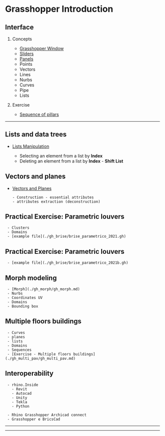 # Grasshopper Introduction


## Interface

1. Concepts

      - [Grasshopper Window](./gh_interface/gh_inter.md)
      - [Sliders](./Slider/Slider_config.md)
      - [Panels](./Panels/Painel_config.MD)
      - Points
      - Vectors
      - Lines
      - Nurbs
      - Curves
      - Pipe
      - Lists    


1. Exercise 

      - [Sequence of pillars](./gh_pilares/gh_pilares.md)

_______

## Lists and data trees

- [Lists Manipulation](./gh_list_intro/gh_list_basics.md)

     - Selecting an element from a list by **Index**
     - Deleting an element from a list by **Index** - **Shift List**

## Vectors and planes

- [Vectors and Planes](./gh_vect_plane/vect_plane_basics.md)

      - Construction - essential attributes
      - attributes extraction (deconstruction)

## Practical Exercise: Parametric louvers

     - Clusters
     - Domains
     - [example file](./gh_brise/brise_parametrico_2021.gh)

## Practical Exercise: Parametric louvers

     - [example file](./gh_brise/brise_parametrico_2021b.gh)

## Morph modeling

     - [Morph](./gh_morph/gh_morph.md)
     - Nurbs
     - Coordinates UV
     - Domains
     - Bounding box

## Multiple floors buildings

     - Curves
     - planes
     - lists
     - Domains
     - Sequences
     - [Exercise - Multiple floors buildings](./gh_multi_pav/gh_multi_pav.md)

## Interoperability

     - rhino.Inside
       - Revit
       - Autocad
       - Unity
       - Tekla
       - Python

     - Rhino Grasshopper Archicad connect
     - Grasshopper e BricsCad

_________
_________

